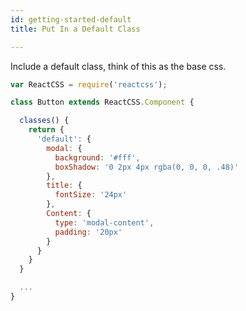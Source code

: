 ```yaml
---
id: getting-started-default
title: Put In a Default Class

---
```

<!-- The rest of these docs are going to be displayed in ES6 syntax, you can switch to ES5 at any time by selecting the dropdown on the right of the code blocks.  -->

Include a default class, think of this as the base css.
```javascript
var ReactCSS = require('reactcss');

class Button extends ReactCSS.Component {

  classes() {
    return {
      'default': {
        modal: {
          background: '#fff',
          boxShadow: '0 2px 4px rgba(0, 0, 0, .48)'
        },
        title: {
          fontSize: '24px'
        },
        Content: {
          type: 'modal-content',
          padding: '20px'
        }
      }
    }
  }

  ...
}
```
